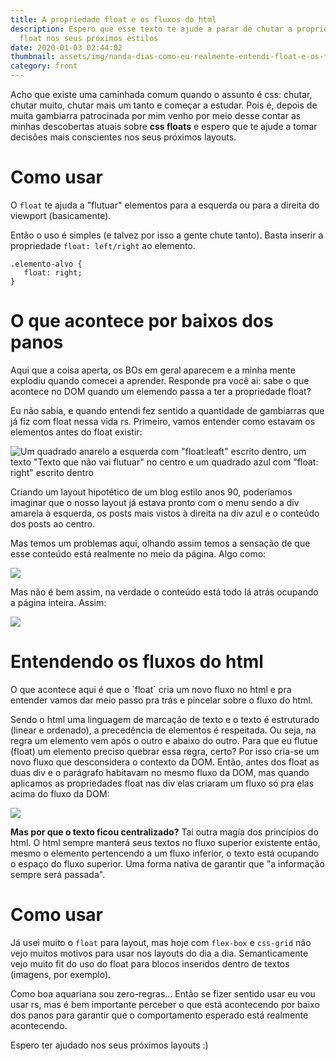 ```yaml
---
title: A propriedade float e os fluxos do html
description: Espero que esse texto te ajude a parar de chutar a propriedade
  float nos seus próximos estilos
date: 2020-01-03 02:44:02
thumbnail: assets/img/nanda-dias-como-eu-realmente-entendi-float-e-os-fluxos-do-html.jpeg
category: front
---
```

Acho que existe uma caminhada comum quando o assunto é css: chutar, chutar muito, chutar mais um tanto e começar a estudar. Pois é, depois de muita gambiarra patrocinada por mim venho por meio desse contar as minhas descobertas atuais sobre **css floats** e espero que te ajude a tomar decisões mais conscientes nos seus próximos layouts.

# Como usar

O `float` te ajuda a "flutuar" elementos para a esquerda ou para a direita do viewport (basicamente).

Então o uso é simples (e talvez por isso a gente chute tanto). Basta inserir a propriedade `float: left/right` ao elemento.

```
.elemento-alvo {
   float: right;
}
```

# O que acontece por baixos dos panos

Aqui que a coisa aperta, os BOs em geral aparecem e a minha mente explodiu quando comecei a aprender. Responde pra você ai: sabe o que acontece no DOM quando um elemendo passa a ter a propriedade float?

Eu não sabia, e quando entendi fez sentido a quantidade de gambiarras que já fiz com float nessa vida rs. Primeiro, vamos entender como estavam os elementos antes do float existir:

![Um quadrado anarelo a esquerda com "float:leaft" escrito dentro, um texto "Texto que não vai flutuar" no centro e um quadrado azul com "float: right" escrito dentro](assets/img/nanda-dias-como-eu-realmente-entendi-float-e-os-fluxos-do-html-01.png)

Criando um layout hipotético de um blog estilo anos 90, poderíamos imaginar que o nosso layout já estava pronto com o menu sendo a div amarela à esquerda, os posts mais vistos à direita na div azul e o conteúdo dos posts ao centro.

Mas temos um problemas aqui, olhando assim temos a sensação de que esse conteúdo está realmente no meio da página. Algo como:

![](assets/img/nanda-dias-como-eu-realmente-entendi-float-e-os-fluxos-do-html-02.png)

Mas não é bem assim, na verdade o conteúdo está todo lá atrás ocupando a página inteira. Assim:

![](assets/img/nanda-dias-como-eu-realmente-entendi-float-e-os-fluxos-do-html-03.png)

# Entendendo os fluxos do html

O que acontece aqui é que o \`float\` cria um novo fluxo no html e pra entender vamos dar meio passo pra trás e pincelar sobre o fluxo do html.

Sendo o html uma linguagem de marcação de texto e o texto é estruturado (linear e ordenado), a precedência de elementos é respeitada. Ou seja, na regra um elemento vem após o outro e abaixo do outro. Para que eu flutue (float) um elemento preciso quebrar essa regra, certo? Por isso cria-se um novo fluxo que desconsidera o contexto da DOM. Então, antes dos float as duas div e o parágrafo habitavam no mesmo fluxo da DOM, mas quando aplicamos as propriedades float nas div elas criaram um fluxo só pra elas acima do fluxo da DOM:

![](assets/img/nanda-dias-como-eu-realmente-entendi-float-e-os-fluxos-do-html-04.png)

**Mas por que o texto ficou centralizado?** Taí outra magía dos princípios do html. O html sempre manterá seus textos no fluxo superior existente então, mesmo o elemento pertencendo a um fluxo inferior, o texto está ocupando o espaço do fluxo superior. Uma forma nativa de garantir que "a informação sempre será passada".

# Como usar

Já usei muito o `float` para layout, mas hoje com `flex-box` e `css-grid` não vejo muitos motivos para usar nos layouts do dia a dia. Semanticamente vejo muito fit do uso do float para blocos inseridos dentro de textos (imagens, por exemplo).

Como boa aquariana sou zero-regras... Então se fizer sentido usar eu vou usar rs, mas é bem importante perceber o que está acontecendo por baixo dos panos para garantir que o comportamento esperado está realmente acontecendo.

Espero ter ajudado nos seus próximos layouts :)